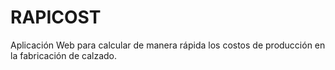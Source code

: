 # RAPICOST
Aplicación Web para calcular de manera rápida los costos de producción en la fabricación de calzado.
